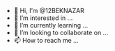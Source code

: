 - 👋 Hi, I’m @12BEKNAZAR
- 👀 I’m interested in ...
- 🌱 I’m currently learning ...
- 💞️ I’m looking to collaborate on ...
- 📫 How to reach me ...

<!---
12BEKNAZAR/12BEKNAZAR is a ✨ special ✨ repository because its `README.md` (this file) appears on your GitHub profile.
You can click the Preview link to take a look at your changes.
--->
